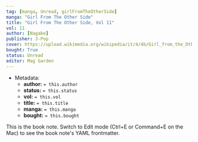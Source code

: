 ```yaml
---
tag: [manga, Unread, girlFromTheOtherSide]
manga: "Girl From The Other Side"
title: "Girl From The Other Side, Vol 11"
vol: 11
author: [Nagabe]
publisher: J-Pop
cover: https://upload.wikimedia.org/wikipedia/it/4/4b/Girl_from_the_Other_Side.jpg
bought: True
status: Unread
editor: Mag Garden
---
```


- Metadata:
    - **author:** `= this.author`
    - **status:** `= this.status`
    - **vol:** `= this.vol`
    - **title:** `= this.title`
    - **manga:** `= this.manga`
    - **bought:** `= this.bought`

This is the book note. Switch to Edit mode (Ctrl+E or Command+E on the Mac) to see the book note's YAML frontmatter.